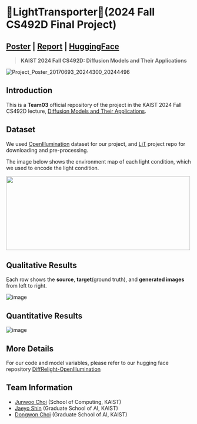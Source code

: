 # 🔦LightTransporter🚀​ (2024 Fall CS492D Final Project)  
## [**Poster**](https://drive.google.com/file/d/101eOfUqfS-wKGuJPvaqoBtKvs4GrIywM/view?usp=sharing) | [**Report**](https://drive.google.com/file/d/1009QskpqLxJRltqiCnim5seDmX1nxwEL/view?usp=sharing) | [**HuggingFace**](https://huggingface.co/LightTransporter/DiffRelight-OpenIllumination)
> <b>KAIST 2024 Fall CS492D: Diffusion Models and Their Applications</b>

![Project_Poster_20170693_20244300_20244496](https://github.com/user-attachments/assets/5a5c0e45-d6f8-4942-91e5-7245f3c0f5f7)

## Introduction
This is a **Team03** official repository of the project in the KAIST 2024 Fall CS492D lecture, [Diffusion Models and Their Applications](https://mhsung.github.io/kaist-cs492d-fall-2024/).

## Dataset
We used [OpenIllumination](https://oppo-us-research.github.io/OpenIllumination/) dataset for our project, and [LiT](https://github.com/KAIST-Visual-AI-Group/Diffusion-Project-Illumination) project repo for downloading and pre-processing. 

The image below shows the environment map of each light condition, which we used to encode the light condition.

<img src="https://github.com/user-attachments/assets/7e51df4c-8585-4167-8db6-78e9ecbf1032" width="500" height="200">

## Qualitative Results
Each row shows the **source**, **target**(ground truth), and **generated images** from left to right.

![image](https://github.com/user-attachments/assets/33972a3c-086b-4fbd-8df9-f09f75930580)


## Quantitative Results
![image](https://github.com/user-attachments/assets/a1d5c9e3-9097-4cf2-b418-4de08e17bbdf)

## More Details
For our code and model variables, please refer to our hugging face repository [DiffRelight-OpenIllumination](https://huggingface.co/TechnicalOrganization/DiffRelight-OpenIllumination/tree/main)

## Team Information
- [Junwoo Choi](https://github.com/Str4Strength) (School of Computing, KAIST)
- [Jaeyo Shin](https://github.com/j-mayo) (Graduate School of AI, KAIST)
- [Dongwon Choi](https://github.com/chlehdwon) (Graduate School of AI, KAIST)
